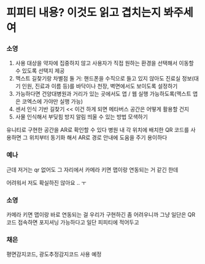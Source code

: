 # 피피티 내용? 이것도 읽고 겹치는지 봐주세여

### 소영

1. 사용 대상을 약자에 집중하지 않고 사용자가 직접 원하는 환경을 선택해서 이동할 수 있도록 선택지 제공
2. 맥스트 길찾기랑 차별점 둘 거: 핸드폰을 수직으로 들고 있지 않아도 진료실 정보(대기 인원, 진료과 이름 등)를 바닥이나 천장, 벽면에서도 보이도록 설정하기
3. 가능하다면 건양대병원과 거리가 있는 곳에서도 앱 / 웹 실행 가능하도록(맥스트 앱은 코엑스에 가야만 실행 가능)
4. 센서 인식 기반 길찾기 << 이건 하게 되면 메타버스 공간은 어떻게 활용할 건지
5. 사물 인식해서 부딪힘 방지 알림 띄울 수 있는 방법 모색하기

유니티로 구현한 공간을 AR로 확인할 수 있다
병원 내 각 위치에 배치한 QR 코드를 사용하면 그 위치부터 동기화 해서 AR로 경로 안내에 도움을 주기 용이하다 

### 예나

근데 저거는  qr 없어도 그 자리에서 카메라 키면 맵이랑 연동되는 거 같긴 한데

어려워서 저도 확실하진 않아요 .. ㅜ

### 소영

카메라 키면 맵이랑 바로 연동되는 걸 우리가 구현하긴 좀 어려우니까 그냥 일단은 QR 코드 접속하면 포지셔닝 가능하다고 일단 피피티에 적어두고

### 채은

평면감지코드, 광도추정감지코드 사용 예정